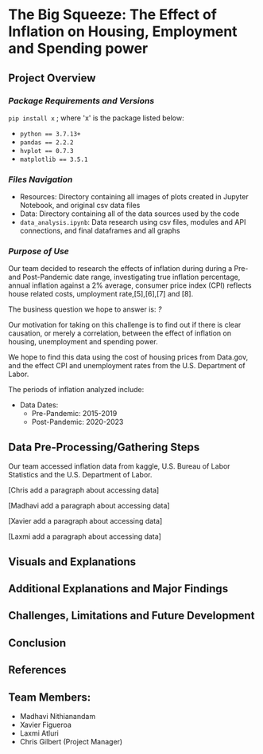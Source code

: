 # The Big Squeeze: The Effect of Inflation on Housing, Employment and Spending power

## **Project Overview**

### *Package Requirements and Versions*

`pip install x` ; where 'x' is the package listed below:
* `python == 3.7.13+` 
* `pandas == 2.2.2`
* `hvplot == 0.7.3`
* `matplotlib == 3.5.1`

### *Files Navigation*
* Resources: Directory containing all images of plots created in Jupyter Notebook, and original csv data files
* Data: Directory containing all of the data sources used by the code
* `data_analysis.ipynb`: Data research using csv files, modules and API connections, and final dataframes and all graphs
  
  
### *Purpose of Use*   
Our team decided to research the effects of inflation during during a Pre- and Post-Pandemic date range, investigating true inflation percentage, annual inflation against a 2% average, consumer price index (CPI) reflects house related costs, umployment rate,[5],[6],[7] and [8].

The business question we hope to answer is: *?*

Our motivation for taking on this challenge is to find out if there is clear causation, or merely a correlation, between the effect of inflation on housing, unemployment and spending power.

We hope to find this data using the cost of housing prices from Data.gov, and the effect CPI and unemployment rates from the U.S. Department of Labor.

The periods of inflation analyzed include:
* Data Dates: 
  * Pre-Pandemic: 2015-2019
  * Post-Pandemic: 2020-2023


## Data Pre-Processing/Gathering Steps
Our team accessed inflation data from kaggle, U.S. Bureau of Labor Statistics and the U.S. Department of Labor.

[Chris add a paragraph about accessing data]

[Madhavi add a paragraph about accessing data]

[Xavier add a paragraph about accessing data]

[Laxmi add a paragraph about accessing data]


## Visuals and Explanations

## Additional Explanations and Major Findings

## Challenges, Limitations and Future Development

## Conclusion

## References

## Team Members:

* Madhavi Nithianandam
* Xavier Figueroa
* Laxmi Atluri
* Chris Gilbert (Project Manager)
